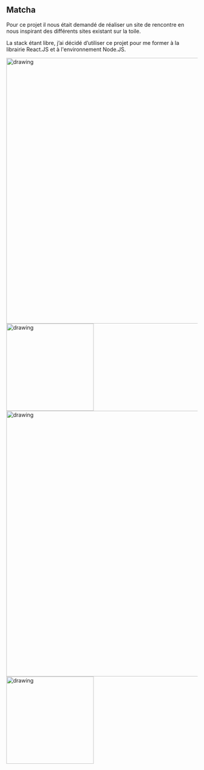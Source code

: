 ## Matcha

Pour ce projet il nous était demandé de réaliser un site de rencontre en nous inspirant des différents sites existant sur la toile.

La stack étant libre, j’ai décidé d’utiliser ce projet pour me former à la librairie React.JS et à l'environnement Node.JS.

<img src="https://imgur.com/cPrlOih.png" alt="drawing" width="700"/>      

<img src="https://imgur.com/3OxekOL.png" alt="drawing" width="230"/>


<img src="https://imgur.com/mA87aqk.png" alt="drawing" width="700"/>      

<img src="https://imgur.com/rNiMQuv.png" alt="drawing" width="230"/>